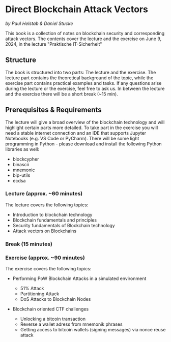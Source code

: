 # Direct Blockchain Attack Vectors
*by Paul Helstab & Daniel Stucke*

This book is a collection of notes on blockchain security and corresponding attack vectors. The contents cover the lecture and the exercise on June 9, 2024, in the lecture "Praktische IT-Sicherheit"

## Structure
The book is structured into two parts: The lecture and the exercise. The lecture part contains the theoretical background of the topic, while the exercise part contains practical examples and tasks. If any questions arise during the lecture or the exercise, feel free to ask us. In between the lecture and the exercise there will be a short break (~15 min).

## Prerequisites & Requirements
The lecture will give a broad overview of the blockchain technology and will highlight certain parts more detailed. To take part in the exercise you will need a stable internet connection and an IDE that supports Jupyter Notebooks (e.g. VS Code or PyCharm). There will be some light programming in Python - please download and install the following Python libraries as well:
* blockcypher
* binascii
* mnemonic
* bip-utils
* ecdsa

### Lecture (approx. ~60 minutes)
The lecture covers the following topics:
* Introduction to blockchain technology
* Blockchain fundamentals and principles 
* Security fundamentals of Blockchain technology
* Attack vectors on Blockchains

### Break (15 minutes)

### Exercise (approx. ~90 minutes)
The exercise covers the following topics:
* Performing PoW Blockchain Attacks in a simulated environment
  * 51% Attack
  * Partitioning Attack
  * DoS Attacks to Blockchain Nodes

* Blockchain oriented CTF challenges
  * Unlocking a bitcoin transaction
  * Reverse a wallet adress from mnemonik phrases
  * Getting access to bitcoin wallets (signing messages) via nonce reuse attack